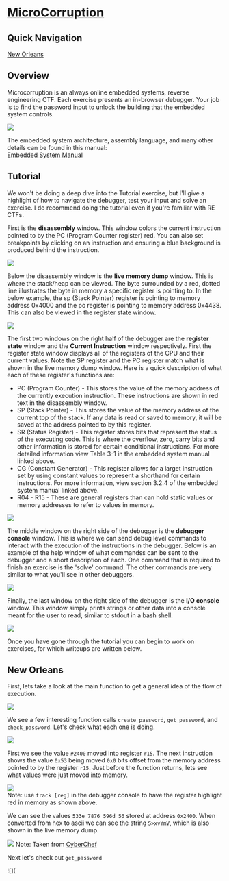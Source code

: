 # [MicroCorruption](https://microcorruption.com/)

## Quick Navigation
[New Orleans](#new-orleans)

## Overview

Microcorruption is an always online embedded systems, reverse engineering CTF. Each exercise presents an in-browser debugger. Your job is to find the password input to unlock the building that the embedded system controls.

![](MicroController_Pics/MC01.png)

The embedded system architecture, assembly language, and many other details can be found in this manual:  
[Embedded System Manual](ti.com/lit/ug/slau049f/slau049f.pdf)

## Tutorial

We won't be doing a deep dive into the Tutorial exercise, but I'll give a highlight of how to navigate the debugger, test your input and solve an exercise. I do recommend doing the tutorial even if you're familiar with RE CTFs.

First is the <b>disassembly</b> window. This window colors the current instruction pointed to by the PC (Program Counter register) red. You can also set breakpoints by clicking on an instruction and ensuring a blue background is produced behind the instruction.

![](MicroController_Pics/MC02.png)

Below the disassembly window is the <b>live memory dump</b> window. This is where the stack/heap can be viewed. The byte surrounded by a red, dotted line illustrates the byte in memory a specific register is pointing to. In the below example, the sp (Stack Pointer) register is pointing to memory address 0x4000 and the pc register is pointing to memory address 0x4438. This can also be viewed in the register state window.
  
![](MicroController_Pics/MC03.png)

The first two windows on the right half of the debugger are the <b>register state</b> window and the <b>Current Instruction</b> window respectively. First the register state window displays all of the registers of the CPU and their current values. Note the SP register and the PC register match what is shown in the live memory dump window. Here is a quick description of what each of these register's functions are:

* PC (Program Counter) - This stores the value of the memory address of the currently execution instruction. These instructions are shown in red text in the disassembly window.
* SP (Stack Pointer) - This stores the value of the memory address of the current top of the stack. If any data is read or saved to memory, it will be saved at the address pointed to by this register.
* SR (Status Register) - This register stores bits that represent the status of the executing code. This is where the overflow, zero, carry bits and other information is stored for certain conditional instructions. For more detailed information view Table 3-1 in the embedded system manual linked above.
* CG (Constant Generator) - This register allows for a larget instruction set by using constant values to represent a shorthand for certain instructions. For more information, view section 3.2.4 of the embedded system manual linked above.
* R04 - R15 - These are general registers than can hold static values or memory addresses to refer to values in memory.

![](MicroController_Pics/MC04.png)

The middle window on the right side of the debugger is the <b>debugger console</b> window. This is where we can send debug level commands to interact with the execution of the instructions in the debugger. Below is an example of the help window of what commandss can be sent to the debugger and a short description of each. One command that is required to finish an exercise is the 'solve' command. The other commands are very similar to what you'll see in other debuggers.

![](MicroController_Pics/MC05.png)

Finally, the last window on the right side of the debugger is the <b>I/O console</b> window. This window simply prints strings or other data into a console meant for the user to read, similar to stdout in a bash shell.

![](MicroController_Pics/MC06.png)

Once you have gone through the tutorial you can begin to work on exercises, for which writeups are written below.

## New Orleans

First, lets take a look at the main function to get a general idea of the flow of execution.

![](MicroController_Pics/MC11.png)

We see a few interesting function calls `create_password`, `get_password`, and `check_password`. Let's check what each one is doing.

![](MicroController_Pics/MC12.png)

First we see the value `#2400` moved into register `r15`. The next instruction shows the value `0x53` being moved `0x0` bits offset from the memory address pointed to by the register `r15`. Just before the function returns, lets see what values were just moved into memory.

![](MicroController_Pics/MC13-1.png)  
Note: use `track [reg]` in the debugger console to have the register highlight red in memory as shown above.

We can see the values `533e 7876 596d 56` stored at address `0x2400`. When converted from hex to ascii we can see the string `S>xvYmV`, which is also shown in the live memory dump.

![](MicroController_Pics/MC14.png)
Note: Taken from [CyberChef](https://gchq.github.io/CyberChef/)

Next let's check out `get_password`

![](
